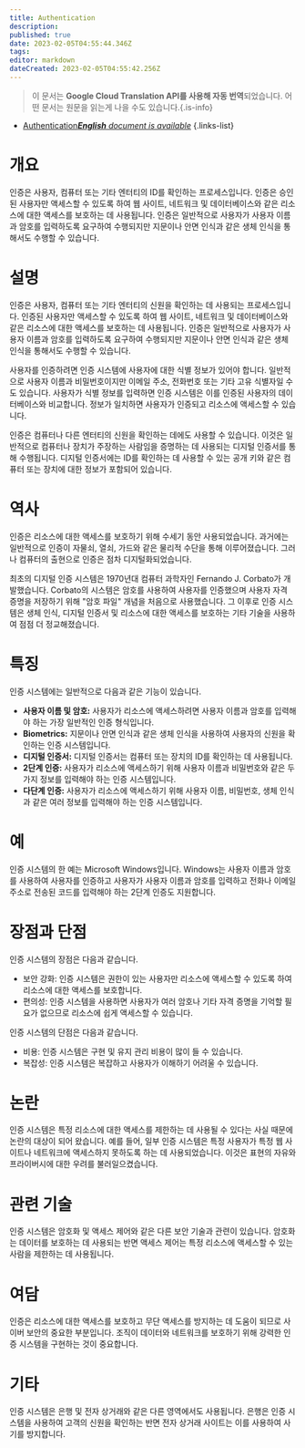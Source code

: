 ```yaml
---
title: Authentication
description: 
published: true
date: 2023-02-05T04:55:44.346Z
tags: 
editor: markdown
dateCreated: 2023-02-05T04:55:42.256Z
---
```


> 이 문서는 **Google Cloud Translation API를 사용해 자동 번역**되었습니다.
어떤 문서는 원문을 읽는게 나을 수도 있습니다.{.is-info}



- [Authentication***English** document is available*](/en/Knowledge-base/Dictionary/authentication)
{.links-list}


# 개요
인증은 사용자, 컴퓨터 또는 기타 엔터티의 ID를 확인하는 프로세스입니다. 인증은 승인된 사용자만 액세스할 수 있도록 하여 웹 사이트, 네트워크 및 데이터베이스와 같은 리소스에 대한 액세스를 보호하는 데 사용됩니다. 인증은 일반적으로 사용자가 사용자 이름과 암호를 입력하도록 요구하여 수행되지만 지문이나 안면 인식과 같은 생체 인식을 통해서도 수행할 수 있습니다.

# 설명
인증은 사용자, 컴퓨터 또는 기타 엔터티의 신원을 확인하는 데 사용되는 프로세스입니다. 인증된 사용자만 액세스할 수 있도록 하여 웹 사이트, 네트워크 및 데이터베이스와 같은 리소스에 대한 액세스를 보호하는 데 사용됩니다. 인증은 일반적으로 사용자가 사용자 이름과 암호를 입력하도록 요구하여 수행되지만 지문이나 안면 인식과 같은 생체 인식을 통해서도 수행할 수 있습니다.

사용자를 인증하려면 인증 시스템에 사용자에 대한 식별 정보가 있어야 합니다. 일반적으로 사용자 이름과 비밀번호이지만 이메일 주소, 전화번호 또는 기타 고유 식별자일 수도 있습니다. 사용자가 식별 정보를 입력하면 인증 시스템은 이를 인증된 사용자의 데이터베이스와 비교합니다. 정보가 일치하면 사용자가 인증되고 리소스에 액세스할 수 있습니다.

인증은 컴퓨터나 다른 엔터티의 신원을 확인하는 데에도 사용할 수 있습니다. 이것은 일반적으로 컴퓨터나 장치가 주장하는 사람임을 증명하는 데 사용되는 디지털 인증서를 통해 수행됩니다. 디지털 인증서에는 ID를 확인하는 데 사용할 수 있는 공개 키와 같은 컴퓨터 또는 장치에 대한 정보가 포함되어 있습니다.

# 역사
인증은 리소스에 대한 액세스를 보호하기 위해 수세기 동안 사용되었습니다. 과거에는 일반적으로 인증이 자물쇠, 열쇠, 가드와 같은 물리적 수단을 통해 이루어졌습니다. 그러나 컴퓨터의 출현으로 인증은 점차 디지털화되었습니다.

최초의 디지털 인증 시스템은 1970년대 컴퓨터 과학자인 Fernando J. Corbato가 개발했습니다. Corbato의 시스템은 암호를 사용하여 사용자를 인증했으며 사용자 자격 증명을 저장하기 위해 "암호 파일" 개념을 처음으로 사용했습니다. 그 이후로 인증 시스템은 생체 인식, 디지털 인증서 및 리소스에 대한 액세스를 보호하는 기타 기술을 사용하여 점점 더 정교해졌습니다.

# 특징
인증 시스템에는 일반적으로 다음과 같은 기능이 있습니다.

- **사용자 이름 및 암호:** 사용자가 리소스에 액세스하려면 사용자 이름과 암호를 입력해야 하는 가장 일반적인 인증 형식입니다.
- **Biometrics:** 지문이나 안면 인식과 같은 생체 인식을 사용하여 사용자의 신원을 확인하는 인증 시스템입니다.
- **디지털 인증서:** 디지털 인증서는 컴퓨터 또는 장치의 ID를 확인하는 데 사용됩니다.
- **2단계 인증:** 사용자가 리소스에 액세스하기 위해 사용자 이름과 비밀번호와 같은 두 가지 정보를 입력해야 하는 인증 시스템입니다.
- **다단계 인증:** 사용자가 리소스에 액세스하기 위해 사용자 이름, 비밀번호, 생체 인식과 같은 여러 정보를 입력해야 하는 인증 시스템입니다.

# 예
인증 시스템의 한 예는 Microsoft Windows입니다. Windows는 사용자 이름과 암호를 사용하여 사용자를 인증하고 사용자가 사용자 이름과 암호를 입력하고 전화나 이메일 주소로 전송된 코드를 입력해야 하는 2단계 인증도 지원합니다.

# 장점과 단점
인증 시스템의 장점은 다음과 같습니다.

- 보안 강화: 인증 시스템은 권한이 있는 사용자만 리소스에 액세스할 수 있도록 하여 리소스에 대한 액세스를 보호합니다.
- 편의성: 인증 시스템을 사용하면 사용자가 여러 암호나 기타 자격 증명을 기억할 필요가 없으므로 리소스에 쉽게 액세스할 수 있습니다.

인증 시스템의 단점은 다음과 같습니다.

- 비용: 인증 시스템은 구현 및 유지 관리 비용이 많이 들 수 있습니다.
- 복잡성: 인증 시스템은 복잡하고 사용자가 이해하기 어려울 수 있습니다.

# 논란
인증 시스템은 특정 리소스에 대한 액세스를 제한하는 데 사용될 수 있다는 사실 때문에 논란의 대상이 되어 왔습니다. 예를 들어, 일부 인증 시스템은 특정 사용자가 특정 웹 사이트나 네트워크에 액세스하지 못하도록 하는 데 사용되었습니다. 이것은 표현의 자유와 프라이버시에 대한 우려를 불러일으켰습니다.

# 관련 기술
인증 시스템은 암호화 및 액세스 제어와 같은 다른 보안 기술과 관련이 있습니다. 암호화는 데이터를 보호하는 데 사용되는 반면 액세스 제어는 특정 리소스에 액세스할 수 있는 사람을 제한하는 데 사용됩니다.

# 여담
인증은 리소스에 대한 액세스를 보호하고 무단 액세스를 방지하는 데 도움이 되므로 사이버 보안의 중요한 부분입니다. 조직이 데이터와 네트워크를 보호하기 위해 강력한 인증 시스템을 구현하는 것이 중요합니다.

# 기타
인증 시스템은 은행 및 전자 상거래와 같은 다른 영역에서도 사용됩니다. 은행은 인증 시스템을 사용하여 고객의 신원을 확인하는 반면 전자 상거래 사이트는 이를 사용하여 사기를 방지합니다.